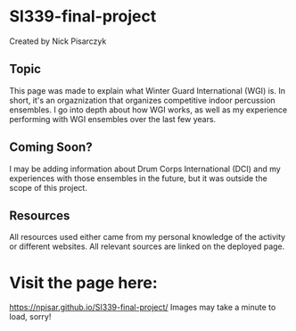 # SI339-final-project
Created by Nick Pisarczyk

## Topic
This page was made to explain what Winter Guard International (WGI) is. In short, it's an orgaznization that organizes competitive indoor percussion ensembles. I go into depth about how WGI works, as well as my experience performing with WGI ensembles over the last few years.

## Coming Soon?
I may be adding information about Drum Corps International (DCI) and my experiences with those ensembles in the future, but it was outside the scope of this project.

## Resources
All resources used either came from my personal knowledge of the activity or different websites. All relevant sources are linked on the deployed page.


# Visit the page here:
https://npisar.github.io/SI339-final-project/
Images may take a minute to load, sorry!
